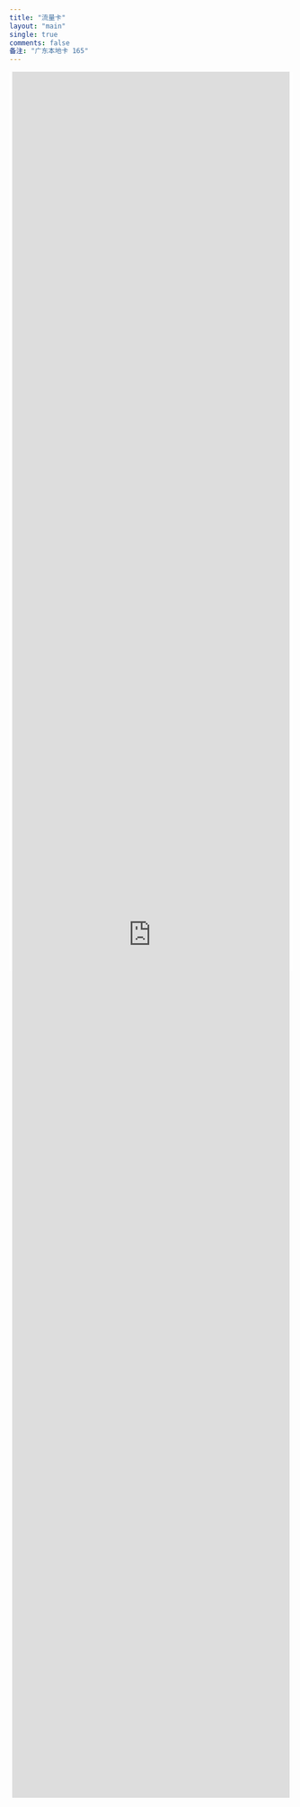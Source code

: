 ```yaml
---
title: "流量卡"
layout: "main"
single: true
comments: false
备注: "广东本地卡 165"
---
```


<div style="display: flex; justify-content: center; align-items: top; height: 80vh; position: relative;">
      <div id="loading-message" style="display: flex; justify-content: center; align-items: center; height: 50%; width: 100%; position: absolute; top: 0; left: 0; background-color: rgba(255, 255, 255, 0.8); z-index: -1;">
        <p style="font-size: 24px; color: #333;">加载中...</p>
      </div>
      <iframe id="shop-link"
        src="https://172.lot-ml.com/h5orderEn/index?pudID=deef72774e4e4413&userid=6babd1bdd232e810" 
        width="98%" 
        height="96%" 
        style="border: none; max-width: 1200px;"
      ></iframe>
</div>